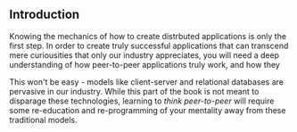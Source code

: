 ## Introduction

Knowing the mechanics of how to create distrbuted applications is only the first step. In order to create truly successful applications that can transcend mere curiousities that only our industry appreciates, you will need a deep understanding of how peer-to-peer applications truly work, and how they 

This won't be easy - models like client-server and relational databases are pervasive in our industry. While this part of the book is not meant to disparage these technologies, learning to _think peer-to-peer_ will require some re-education and re-programming of your mentality away from these traditional models.
